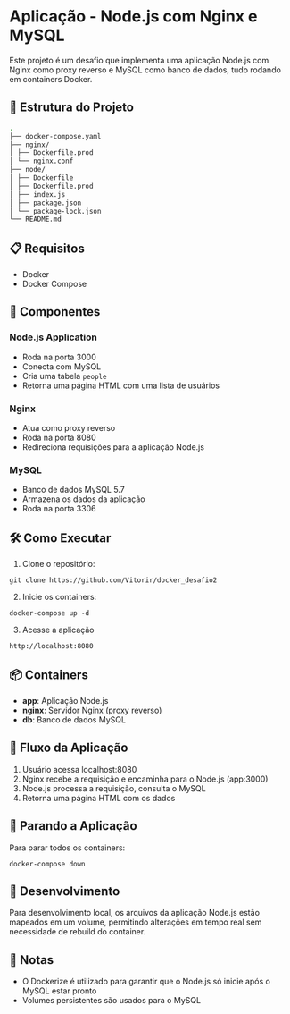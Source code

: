# Aplicação - Node.js com Nginx e MySQL

Este projeto é um desafio que implementa uma aplicação Node.js com Nginx como proxy reverso e MySQL como banco de dados, tudo rodando em containers Docker.

## 🚀 Estrutura do Projeto

```bash
.
├── docker-compose.yaml
├── nginx/
│ ├── Dockerfile.prod
│ └── nginx.conf
├── node/
│ ├── Dockerfile
│ ├── Dockerfile.prod
│ ├── index.js
│ ├── package.json
│ └── package-lock.json
└── README.md
```

## 📋 Requisitos

- Docker
- Docker Compose

## 🔧 Componentes

### Node.js Application
- Roda na porta 3000
- Conecta com MySQL
- Cria uma tabela `people`
- Retorna uma página HTML com uma lista de usuários

### Nginx
- Atua como proxy reverso
- Roda na porta 8080
- Redireciona requisições para a aplicação Node.js

### MySQL
- Banco de dados MySQL 5.7
- Armazena os dados da aplicação
- Roda na porta 3306

## 🛠️ Como Executar

1. Clone o repositório:
```
git clone https://github.com/Vitorir/docker_desafio2
```

2. Inicie os containers:
```
docker-compose up -d
```

3. Acesse a aplicação
```
http://localhost:8080
```

## 📦 Containers

- **app**: Aplicação Node.js
- **nginx**: Servidor Nginx (proxy reverso)
- **db**: Banco de dados MySQL


## 🔀 Fluxo da Aplicação

1. Usuário acessa localhost:8080
2. Nginx recebe a requisição e encaminha para o Node.js (app:3000)
3. Node.js processa a requisição, consulta o MySQL
4. Retorna uma página HTML com os dados

## 🛑 Parando a Aplicação

Para parar todos os containers:
```
docker-compose down
```


## 🔨 Desenvolvimento

Para desenvolvimento local, os arquivos da aplicação Node.js estão mapeados em um volume, permitindo alterações em tempo real sem necessidade de rebuild do container.

## 📝 Notas

- O Dockerize é utilizado para garantir que o Node.js só inicie após o MySQL estar pronto
- Volumes persistentes são usados para o MySQL
